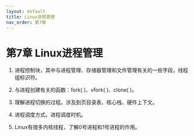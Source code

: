 ```yaml
---
layout: default
title: Linux进程管理
nav_order: 第7章
---
```


# 第7章 Linux进程管理


1. 进程控制块，其中与进程管理、存储器管理和文件管理有关的一些字段，线程组标识符。



2. 与进程创建有关的函数：fork( )、vfork( )、clone( )。



3. 理解进程切换的过程。涉及到页目录表、核心栈、硬件上下文。



4. 进程调度方式。进程调度时机。



5. Linux有很多内核线程，了解0号进程和1号进程的作用。